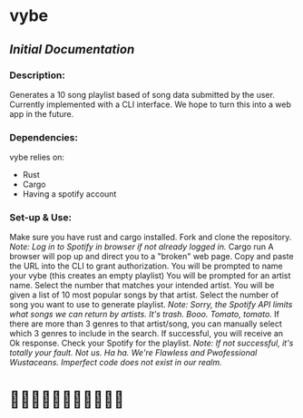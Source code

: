 # **vybe**
## *Initial Documentation*

### Description:
Generates a 10 song playlist based of song data submitted by the user.  Currently implemented with a CLI interface.  We hope to turn this into a web app in the future.

### Dependencies:
vybe relies on:
* Rust
* Cargo
* Having a spotify account

### Set-up & Use:

Make sure you have rust and cargo installed.
Fork and clone the repository.
*Note: Log in to Spotify in browser if not already logged in.*
Cargo run
A browser will pop up and direct you to a "broken" web page. Copy and paste the URL into the CLI to grant authorization. 
You will be prompted to name your vybe (this creates an empty playlist)
You will be prompted for an artist name.  Select the number that matches your intended artist.
You will be given a list of 10 most popular songs by that artist. Select the number of song you want to use to generate playlist.
*Note: Sorry, the Spotify API limits what songs we can return by artists. It's trash. Booo. Tomato, tomato.*
If there are more than 3 genres to that artist/song, you can manually select which 3 genres to include in the search.
If successful, you will receive an Ok response. Check your Spotify for the playlist.
*Note: If not successful, it's totally your fault. Not us. Ha ha. We're Flawless and Pwofessional Wustaceans. Imperfect code does not exist in our realm.*

# 🦀🦀🦀🦀🦀🦀🦀🦀🦀🦀🦀
